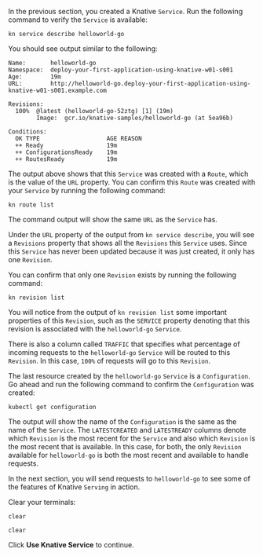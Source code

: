 In the previous section, you created a Knative `Service`. Run the following 
command to verify the `Service` is available:

```execute-1
kn service describe helloworld-go
```

You should see output similar to the following:

```
Name:       helloworld-go
Namespace:  deploy-your-first-application-using-knative-w01-s001
Age:        19m
URL:        http://helloworld-go.deploy-your-first-application-using-knative-w01-s001.example.com

Revisions:
  100%  @latest (helloworld-go-52ztg) [1] (19m)
        Image:  gcr.io/knative-samples/helloworld-go (at 5ea96b)

Conditions:
  OK TYPE                   AGE REASON
  ++ Ready                  19m
  ++ ConfigurationsReady    19m
  ++ RoutesReady            19m
```

The output above shows that this `Service` was created with a `Route`, which is the 
value of the `URL` property. You can confirm this `Route` was created with your `Service` 
by running the following command:

```execute-2
kn route list
```

The command output will show the same `URL` as the `Service` has. 

Under the `URL` property of the output from `kn service describe`, you will see a `Revisions` 
property that shows all the `Revisions` this `Service` uses. Since this `Service` has never been 
updated because it was just created, it only has one `Revision`. 

You can confirm that only one `Revision` exists by running the following command:

```execute-2
kn revision list
```

You will notice from the output of `kn revision list` some important properties of this `Revision`, such 
as the `SERVICE` property denoting that this revision is associated with the `helloworld-go` `Service`. 

There is also a column called `TRAFFIC` that specifies what percentage of incoming requests to the 
`helloworld-go` `Service` will be routed to this `Revision`. In this case, `100%` of requests will go to 
this `Revision`. 

The last resource created by the `helloworld-go` `Service` is a `Configuration`. Go ahead and run the following 
command to confirm the `Configuration` was created:

```execute-2
kubectl get configuration
```

The output will show the name of the `Configuration` is the same as the name of the `Service`. The `LATESTCREATED` and 
`LATESTREADY` columns denote which `Revision` is the most recent for the `Service` and also which `Revision` is the 
most recent that is available. In this case, for both, the only `Revision` available for `helloworld-go` is both the 
most recent and available to handle requests.

In the next section, you will send requests to `helloworld-go` to see some of the features of Knative `Serving` in 
action. 

Clear your terminals:

```execute-1
clear
```

```execute-2
clear
```

Click **Use Knative Service** to continue.
